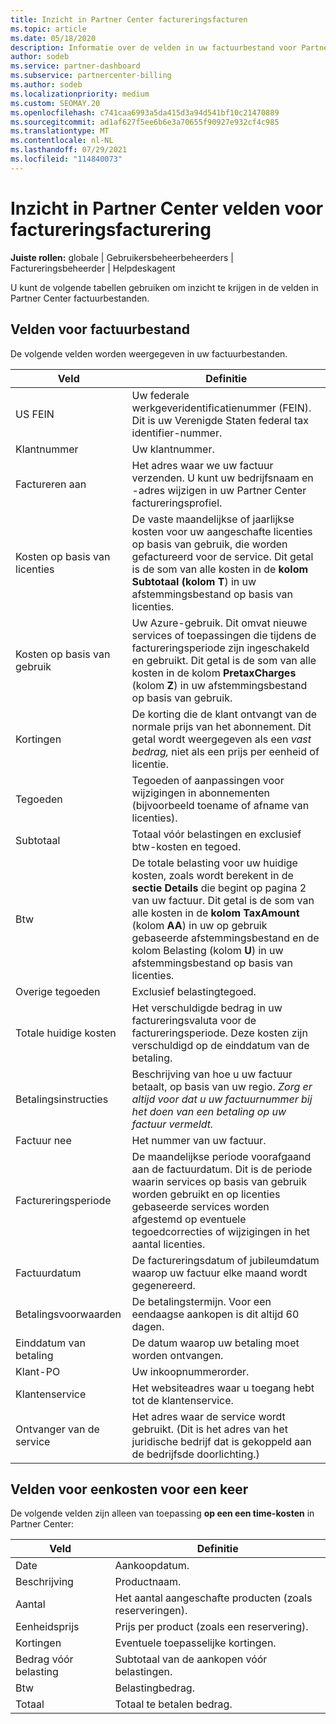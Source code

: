 ```yaml
---
title: Inzicht in Partner Center factureringsfacturen
ms.topic: article
ms.date: 05/18/2020
description: Informatie over de velden in uw factuurbestand voor Partner Center facturering. Opgenomen zijn velden en definities voor alle factuurvelden en velden met een eenkostendefinities voor één keer.
author: sodeb
ms.service: partner-dashboard
ms.subservice: partnercenter-billing
ms.author: sodeb
ms.localizationpriority: medium
ms.custom: SEOMAY.20
ms.openlocfilehash: c741caa6993a5da415d3a94d541bf10c21470889
ms.sourcegitcommit: ad1af627f5ee6b6e3a70655f90927e932cf4c985
ms.translationtype: MT
ms.contentlocale: nl-NL
ms.lasthandoff: 07/29/2021
ms.locfileid: "114840073"
---
```

# <a name="understand-partner-center-billing-invoice-fields"></a>Inzicht in Partner Center velden voor factureringsfacturering

**Juiste rollen:** globale | Gebruikersbeheerbeheerders | Factureringsbeheerder | Helpdeskagent

U kunt de volgende tabellen gebruiken om inzicht te krijgen in de velden in Partner Center factuurbestanden.

## <a name="invoice-file-fields"></a>Velden voor factuurbestand

De volgende velden worden weergegeven in uw factuurbestanden.

| Veld | Definitie |
| ----- | ---------- |
| US FEIN | Uw federale werkgeveridentificatienummer (FEIN). Dit is uw Verenigde Staten federal tax identifier-nummer. |
| Klantnummer | Uw klantnummer. |
| Factureren aan | Het adres waar we uw factuur verzenden. U kunt uw bedrijfsnaam en -adres wijzigen in uw Partner Center factureringsprofiel. |
| Kosten op basis van licenties | De vaste maandelijkse of jaarlijkse kosten voor uw aangeschafte licenties op basis van gebruik, die worden gefactureerd voor de service. Dit getal is de som van alle kosten in de **kolom Subtotaal (kolom** **T**) in uw afstemmingsbestand op basis van licenties. |
| Kosten op basis van gebruik | Uw Azure-gebruik. Dit omvat nieuwe services of toepassingen die tijdens de factureringsperiode zijn ingeschakeld en gebruikt. Dit getal is de som van alle kosten in de kolom **PretaxCharges** (kolom **Z**) in uw afstemmingsbestand op basis van gebruik. |
| Kortingen | De korting die de klant ontvangt van de normale prijs van het abonnement. Dit getal wordt weergegeven als een *vast bedrag,* niet als een prijs per eenheid of licentie. |
| Tegoeden | Tegoeden of aanpassingen voor wijzigingen in abonnementen (bijvoorbeeld toename of afname van licenties). |
| Subtotaal | Totaal vóór belastingen en exclusief btw-kosten en tegoed. |
| Btw | De totale belasting voor uw huidige kosten, zoals wordt berekent in de **sectie Details** die begint op pagina 2 van uw factuur. Dit getal is de som van alle kosten in de **kolom TaxAmount** (kolom  **AA**) in uw op gebruik gebaseerde afstemmingsbestand en de kolom Belasting (kolom **U**) in uw afstemmingsbestand op basis van licenties. |
| Overige tegoeden | Exclusief belastingtegoed. |
| Totale huidige kosten | Het verschuldigde bedrag in uw factureringsvaluta voor de factureringsperiode. Deze kosten zijn verschuldigd op de einddatum van de betaling. |
| Betalingsinstructies | Beschrijving van hoe u uw factuur betaalt, op basis van uw regio. *Zorg er altijd voor dat u uw factuurnummer bij het doen van een betaling op uw factuur vermeldt.* |
| Factuur nee | Het nummer van uw factuur. |
| Factureringsperiode | De maandelijkse periode voorafgaand aan de factuurdatum. Dit is de periode waarin services op basis van gebruik worden gebruikt en op licenties gebaseerde services worden afgestemd op eventuele tegoedcorrecties of wijzigingen in het aantal licenties. |
| Factuurdatum | De factureringsdatum of jubileumdatum waarop uw factuur elke maand wordt gegenereerd. |
| Betalingsvoorwaarden | De betalingstermijn. Voor een eendaagse aankopen is dit altijd 60 dagen. |
| Einddatum van betaling | De datum waarop uw betaling moet worden ontvangen. |
| Klant-PO | Uw inkoopnummerorder. |
| Klantenservice | Het websiteadres waar u toegang hebt tot de klantenservice. |
| Ontvanger van de service | Het adres waar de service wordt gebruikt. (Dit is het adres van het juridische bedrijf dat is gekoppeld aan de bedrijfsde doorlichting.) |

## <a name="one-time-charges-fields"></a>Velden voor eenkosten voor een keer

De volgende velden zijn alleen van toepassing **op een een time-kosten** in Partner Center:

| Veld | Definitie |
| ----- | ---------- |
| Date | Aankoopdatum. |
| Beschrijving | Productnaam. |
| Aantal | Het aantal aangeschafte producten (zoals reserveringen). |
| Eenheidsprijs | Prijs per product (zoals een reservering). |
| Kortingen | Eventuele toepasselijke kortingen. |
| Bedrag vóór belasting | Subtotaal van de aankopen vóór belastingen. |
| Btw | Belastingbedrag. |
| Totaal | Totaal te betalen bedrag. |
